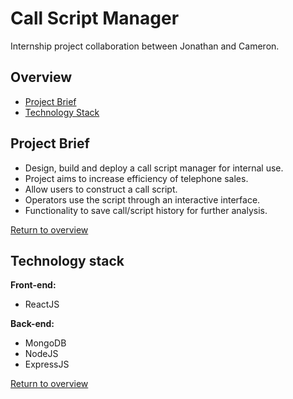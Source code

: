 # Call Script Manager
Internship project collaboration between Jonathan and Cameron.

## Overview
* [Project Brief](#project-brief)
* [Technology Stack](#technology-stack)

## Project Brief
- Design, build and deploy a call script manager for internal use.
- Project aims to increase efficiency of telephone sales.
- Allow users to construct a call script.
- Operators use the script through an interactive interface.
- Functionality to save call/script history for further analysis.

[Return to overview](#overview)

## Technology stack
**Front-end:**
* ReactJS  

**Back-end:**
* MongoDB
* NodeJS
* ExpressJS

[Return to overview](#overview)
